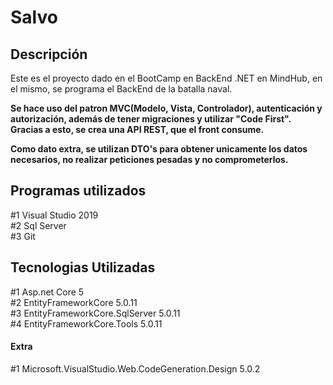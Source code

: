 # Salvo

## Descripción

Este es el proyecto dado en el BootCamp en BackEnd .NET en MindHub, en el mismo, se programa el BackEnd de la batalla naval. 

**Se hace uso del patron MVC(Modelo, Vista, Controlador), autenticación y autorización, además de tener migraciones y utilizar "Code First". Gracias a esto, se crea una API REST, que el front consume.**

**Como dato extra, se utilizan DTO's para obtener unicamente los datos necesarios, no realizar peticiones pesadas y no comprometerlos.**

## Programas utilizados 
#1 Visual Studio 2019 <br>
#2 Sql Server <br>
#3 Git

## Tecnologias Utilizadas

#1 Asp.net Core 5 <br>
#2 EntityFrameworkCore 5.0.11 <br>
#3 EntityFrameworkCore.SqlServer 5.0.11 <br>
#4 EntityFrameworkCore.Tools 5.0.11

#### Extra
#1 Microsoft.VisualStudio.Web.CodeGeneration.Design 5.0.2






